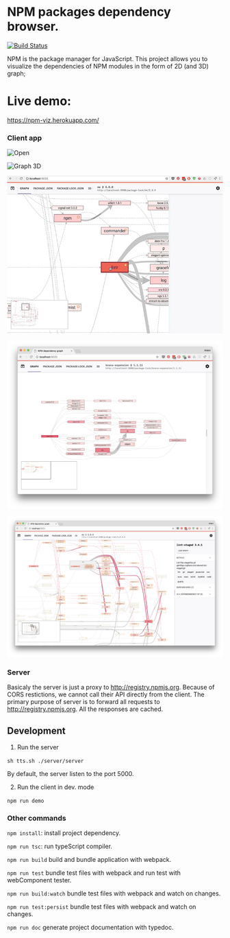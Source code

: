 # NPM packages dependency browser.


[![Build Status](https://travis-ci.com/compartia/npm-viz.svg?branch=master)](https://travis-ci.com/compartia/npm-viz)


NPM is the package manager for JavaScript. 
This project allows you to visualize the dependencies of NPM modules in the form of 2D (and 3D) graph;

# Live demo:

https://npm-viz.herokuapp.com/




### Client app

![Open](docs/file-open.gif)

![Graph 3D](docs/3d.gif)

![Graph 2D](docs/2d.gif)


![screenshot 1](docs/graph1.png)

![screenshot 2](docs/graph2.png)

### Server

Basicaly the server is just a proxy to http://registry.npmjs.org.
Because of CORS restictions, we cannot call their API directly from the client. The primary purpose of server is to forward all requests to http://registry.npmjs.org. 
All the responses are cached.


## Development

1. Run the server

`sh tts.sh ./server/server` 

By default, the server listen to the port 5000.

2. Run the client in dev. mode

`npm run demo` 




### Other commands

`npm install`: install project dependency.

`npm run tsc`: run typeScript compiler.

`npm run build` build and bundle application with webpack.

`npm run test` bundle test files with webpack and run test with webComponent tester.

`npm run build:watch` bundle test files with webpack and watch on changes.

`npm run test:persist` bundle test files with webpack and watch on changes.

`npm run doc` generate project documentation with typedoc.


